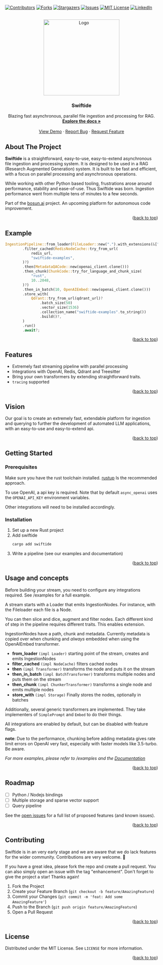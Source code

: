 <!-- Improved compatibility of back to top link: See: https://github.com/othneildrew/Best-README-Template/pull/73 -->

<a name="readme-top"></a>

<!-- PROJECT SHIELDS -->
<!--
*** I'm using markdown "reference style" links for readability.
*** Reference links are enclosed in brackets [ ] instead of parentheses ( ).
*** See the bottom of this document for the declaration of the reference variables
*** for contributors-url, forks-url, etc. This is an optional, concise syntax you may use.
*** https://www.markdownguide.org/basic-syntax/#reference-style-links
-->

[![Contributors][contributors-shield]][contributors-url]
[![Forks][forks-shield]][forks-url]
[![Stargazers][stars-shield]][stars-url]
[![Issues][issues-shield]][issues-url]
[![MIT License][license-shield]][license-url]
[![LinkedIn][linkedin-shield]][linkedin-url]

<!-- PROJECT LOGO -->
<br />
<div align="center">
  <a href="https://github.com/bosun-ai/swiftide">
    <img src="https://github.com/bosun-ai/swiftide/blob/master/images/logo.png" alt="Logo" width="250" height="250">
  </a>

<h3 align="center">Swiftide</h3>

  <p align="center">
    Blazing fast asynchronous, parallel file ingestion and processing for RAG.
    <br />
    <a href="https://docs.rs/swiftide/latest/swiftide/"><strong>Explore the docs »</strong></a>
    <br />
    <br />
    <a href="https://github.com/bosun-ai/swiftide">View Demo</a>
    ·
    <a href="https://github.com/bosun-ai/swiftide/issues/new?labels=bug&template=bug_report.md">Report Bug</a>
    ·
    <a href="https://github.com/bosun-ai/swiftide/issues/new?labels=enhancement&template=feature_request.md">Request Feature</a>
  </p>
</div>

<!-- ABOUT THE PROJECT -->

## About The Project

<!-- [![Product Name Screen Shot][product-screenshot]](https://example.com) -->

**Swiftide** is a straightforward, easy-to-use, easy-to-extend asynchronous file ingestion and processing system. It is designed to be used in a RAG (Research Augmented Generation) system. It is built to be fast and efficient, with a focus on parallel processing and asynchronous operations.

While working with other Python based tooling, frustrations arose around performance, stability and ease-of-use. Thus Swiftide was born. Ingestion performance went from multiple tens of minutes to a few seconds.

Part of the [bosun.ai](https://bosun.ai) project. An upcoming platform for autonomous code improvement.

<p align="right">(<a href="#readme-top">back to top</a>)</p>

## Example

```rust
IngestionPipeline::from_loader(FileLoader::new(".").with_extensions(&["rs"]))
        .filter_cached(RedisNodeCache::try_from_url(
            redis_url,
            "swiftide-examples",
        )?)
        .then(MetadataQACode::new(openai_client.clone()))
        .then_chunk(ChunkCode::try_for_language_and_chunk_size(
            "rust",
            10..2048,
        )?)
        .then_in_batch(10, OpenAIEmbed::new(openai_client.clone()))
        .store_with(
            Qdrant::try_from_url(qdrant_url)?
                .batch_size(50)
                .vector_size(1536)
                .collection_name("swiftide-examples".to_string())
                .build()?,
        )
        .run()
        .await?;
```

<p align="right">(<a href="#readme-top">back to top</a>)</p>

## Features

- Extremely fast streaming pipeline with parallel processing
- Integrations with OpenAI, Redis, Qdrant and Treesitter
- Bring your own transformers by extending straightforward traits.
- `tracing` supported

<p align="right">(<a href="#readme-top">back to top</a>)</p>

## Vision

Our goal is to create an extremely fast, extendable platform for ingestion and querying to further the development of automated LLM applications, with an easy-to-use and easy-to-extend api.

<p align="right">(<a href="#readme-top">back to top</a>)</p>

<!-- GETTING STARTED -->

## Getting Started

### Prerequisites

Make sure you have the rust toolchain installed. [rustup](https://rustup.rs) Is the recommended approach.

To use OpenAI, a api key is required. Note that by default `async_openai` uses the `OPENAI_API_KEY` environment variables.

Other integrations will need to be installed accordingly.

### Installation

1. Set up a new Rust project
2. Add swiftide
   ```sh
   cargo add swiftide
   ```
3. Write a pipeline (see our examples and documentation)

<p align="right">(<a href="#readme-top">back to top</a>)</p>

<!-- USAGE EXAMPLES -->

## Usage and concepts

Before building your stream, you need to configure any integrations required. See /examples for a full example.

A stream starts with a Loader that emits IngestionNodes. For instance, with the Fileloader each file is a Node.

You can then slice and dice, augment and filter nodes. Each different kind of step in the pipeline requires different traits. This enables extension.

IngestionNodes have a path, chunk and metadata. Currently metadata is copied over when chunking and _always_ embedded when using the OpenAIEmbed transformer.

- **from_loader** `(impl Loader)` starting point of the stream, creates and emits IngestionNodes
- **filter_cached** `(impl NodeCache)` filters cached nodes
- **then** `(impl Transformer)` transforms the node and puts it on the stream
- **then_in_batch** `(impl BatchTransformer)` transforms multiple nodes and puts them on the stream
- **then_chunk** `(impl ChunkerTransformer)` transforms a single node and emits multiple nodes
- **store_with** `(impl Storage)` Finally stores the nodes, optionally in batches

Additionally, several generic transformers are implemented. They take implementers of `SimplePrompt` and `Embed` to do their things.

All integrations are enabled by default, but can be disabled with feature flags.

**note**: Due to the performance, chunking before adding metadata gives rate limit errors on OpenAI very fast, especially with faster models like 3.5-turbo. Be aware.

_For more examples, please refer to /examples and the [Documentation](https://docs.rs/swiftide/latest/swiftide/)_

<p align="right">(<a href="#readme-top">back to top</a>)</p>

<!-- ROADMAP -->

## Roadmap

- [ ] Python / Nodejs bindings
- [ ] Multiple storage and sparse vector support
- [ ] Query pipeline

See the [open issues](https://github.com/bosun-ai/swiftide/issues) for a full list of proposed features (and known issues).

<p align="right">(<a href="#readme-top">back to top</a>)</p>

<!-- CONTRIBUTING -->

## Contributing

Swiftide is in an very early stage and we are aware that we do lack features for the wider community. Contributions are very welcome. :tada:

If you have a great idea, please fork the repo and create a pull request. You can also simply open an issue with the tag "enhancement".
Don't forget to give the project a star! Thanks again!

1. Fork the Project
2. Create your Feature Branch (`git checkout -b feature/AmazingFeature`)
3. Commit your Changes (`git commit -m 'feat: Add some AmazingFeature'`)
4. Push to the Branch (`git push origin feature/AmazingFeature`)
5. Open a Pull Request

<p align="right">(<a href="#readme-top">back to top</a>)</p>

<!-- LICENSE -->

## License

Distributed under the MIT License. See `LICENSE` for more information.

<p align="right">(<a href="#readme-top">back to top</a>)</p>

<!-- MARKDOWN LINKS & IMAGES -->
<!-- https://www.markdownguide.org/basic-syntax/#reference-style-links -->

[contributors-shield]: https://img.shields.io/github/contributors/bosun-ai/swiftide.svg?style=for-the-badge
[contributors-url]: https://github.com/bosun-ai/swiftide/graphs/contributors
[forks-shield]: https://img.shields.io/github/forks/bosun-ai/swiftide.svg?style=for-the-badge
[forks-url]: https://github.com/bosun-ai/swiftide/network/members
[stars-shield]: https://img.shields.io/github/stars/bosun-ai/swiftide.svg?style=for-the-badge
[stars-url]: https://github.com/bosun-ai/swiftide/stargazers
[issues-shield]: https://img.shields.io/github/issues/bosun-ai/swiftide.svg?style=for-the-badge
[issues-url]: https://github.com/bosun-ai/swiftide/issues
[license-shield]: https://img.shields.io/github/license/bosun-ai/swiftide.svg?style=for-the-badge
[license-url]: https://github.com/bosun-ai/swiftide/blob/master/LICENSE.txt
[linkedin-shield]: https://img.shields.io/badge/-LinkedIn-black.svg?style=for-the-badge&logo=linkedin&colorB=555
[linkedin-url]: https://www.linkedin.com/company/bosun-ai
[product-screenshot]: images/screenshot.png
